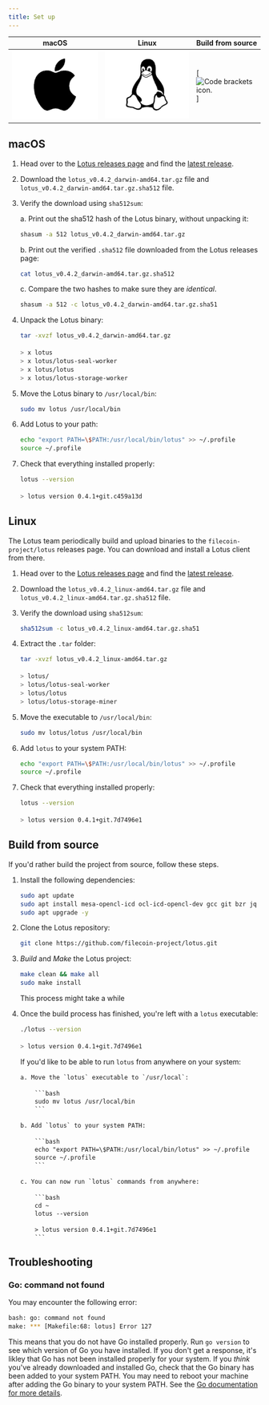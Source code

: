 ```yaml
---
title: Set up
---
```


<!-- Add table of different distros here. -->

| macOS                                                  | Linux                                                       | Build from source                                             |
| ------------------------------------------------------ | ----------------------------------------------------------- | ------------------------------------------------------------- |
| [![The macOS logo.](./images/apple-icon.png)](#mac-os) | [![The Linux "Tux" logo.](./images/linux-icon.png)](#linux) | [![Code brackets icon.](./images/build-from-source-icon.png)] |

## macOS

1. Head over to the [Lotus releases page](https://github.com/filecoin-project/lotus/releases) and find the [latest release](https://github.com/filecoin-project/lotus/releases/latest).
1. Download the `lotus_v0.4.2_darwin-amd64.tar.gz` file and `lotus_v0.4.2_darwin-amd64.tar.gz.sha512` file.
1. Verify the download using `sha512sum`:

   a. Print out the sha512 hash of the Lotus binary, without unpacking it:

   ```bash
   shasum -a 512 lotus_v0.4.2_darwin-amd64.tar.gz
   ```

   b. Print out the verified `.sha512` file downloaded from the Lotus releases page:

   ```bash
   cat lotus_v0.4.2_darwin-amd64.tar.gz.sha512
   ```

   c. Compare the two hashes to make sure they are _identical_.

   ```bash
   shasum -a 512 -c lotus_v0.4.2_darwin-amd64.tar.gz.sha51
   ```

1. Unpack the Lotus binary:

   ```bash
   tar -xvzf lotus_v0.4.2_darwin-amd64.tar.gz

   > x lotus
   > x lotus/lotus-seal-worker
   > x lotus/lotus
   > x lotus/lotus-storage-worker
   ```

1. Move the Lotus binary to `/usr/local/bin`:

   ```bash
   sudo mv lotus /usr/local/bin
   ```

1. Add Lotus to your path:

   ```bash
   echo "export PATH=\$PATH:/usr/local/bin/lotus" >> ~/.profile
   source ~/.profile
   ```

1. Check that everything installed properly:

   ```bash
   lotus --version

   > lotus version 0.4.1+git.c459a13d
   ```

## Linux

The Lotus team periodically build and upload binaries to the `filecoin-project/lotus` releases page. You can download and install a Lotus client from there.

1. Head over to the [Lotus releases page](https://github.com/filecoin-project/lotus/releases) and find the [latest release](https://github.com/filecoin-project/lotus/releases/latest).
1. Download the `lotus_v0.4.2_linux-amd64.tar.gz` file and `lotus_v0.4.2_linux-amd64.tar.gz.sha512` file.
1. Verify the download using `sha512sum`:

   ```bash
   sha512sum -c lotus_v0.4.2_linux-amd64.tar.gz.sha51
   ```

1. Extract the `.tar` folder:

   ```bash
   tar -xvzf lotus_v0.4.2_linux-amd64.tar.gz

   > lotus/
   > lotus/lotus-seal-worker
   > lotus/lotus
   > lotus/lotus-storage-miner
   ```

1. Move the executable to `/usr/local/bin`:

   ```bash
   sudo mv lotus/lotus /usr/local/bin
   ```

1. Add `lotus` to your system PATH:

   ```bash
   echo "export PATH=\$PATH:/usr/local/bin/lotus" >> ~/.profile
   source ~/.profile
   ```

1. Check that everything installed properly:

   ```bash
   lotus --version

   > lotus version 0.4.1+git.7d7496e1
   ```

## Build from source

If you'd rather build the project from source, follow these steps.

1. Install the following dependencies:


    ```bash
    sudo apt update
    sudo apt install mesa-opencl-icd ocl-icd-opencl-dev gcc git bzr jq pkg-config curl -y
    sudo apt upgrade -y
    ```

1.  Clone the Lotus repository:

    ```bash
    git clone https://github.com/filecoin-project/lotus.git
    ```

1.  _Build_ and _Make_ the Lotus project:

    ```bash
    make clean && make all
    sudo make install
    ```

    This process might take a while

1.  Once the build process has finished, you're left with a `lotus` executable:

    ```bash
    ./lotus --version

    > lotus version 0.4.1+git.7d7496e1
    ```

    If you'd like to be able to run `lotus` from anywhere on your system:

        a. Move the `lotus` executable to `/usr/local`:

        	```bash
        	sudo mv lotus /usr/local/bin
        	```

        b. Add `lotus` to your system PATH:

        	```bash
        	echo "export PATH=\$PATH:/usr/local/bin/lotus" >> ~/.profile
        	source ~/.profile
        	```

        c. You can now run `lotus` commands from anywhere:

        	```bash
        	cd ~
        	lotus --version

        	> lotus version 0.4.1+git.7d7496e1
        	```

## Troubleshooting

### Go: command not found

You may encounter the following error:

```bash
bash: go: command not found
make: *** [Makefile:68: lotus] Error 127
```

This means that you do not have Go installed properly. Run `go version` to see which version of Go you have installed. If you don't get a response, it's likley that Go has not been installed properly for your system. If you _think_ you've already downloaded and installed Go, check that the Go binary has been added to your system PATH. You may need to reboot your machine after adding the Go binary to your system PATH. See the [Go documentation for more details](https://golang.org/doc/install#install).
